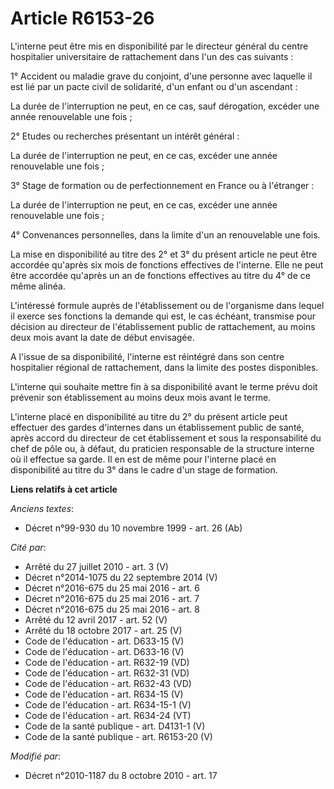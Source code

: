 # Article R6153-26

L'interne peut être mis en disponibilité par le directeur général du centre hospitalier universitaire de rattachement dans
l'un des cas suivants : 

1° Accident ou maladie grave du conjoint, d'une personne avec laquelle il est lié par un pacte civil de solidarité, d'un
enfant ou d'un ascendant : 

La durée de l'interruption ne peut, en ce cas, sauf dérogation, excéder une année renouvelable une fois ; 

2° Etudes ou recherches présentant un intérêt général : 

La durée de l'interruption ne peut, en ce cas, excéder une année renouvelable une fois ; 

3° Stage de formation ou de perfectionnement en France ou à l'étranger : 

La durée de l'interruption ne peut, en ce cas, excéder une année renouvelable une fois ; 

4° Convenances personnelles, dans la limite d'un an renouvelable une fois. 

La mise en disponibilité au titre des 2° et 3° du présent article ne peut être accordée qu'après six mois de fonctions
effectives de l'interne. Elle ne peut être accordée qu'après un an de fonctions effectives au titre du 4° de ce même alinéa.

L'intéressé formule auprès de l'établissement ou de l'organisme dans lequel il exerce ses fonctions la demande qui est, le
cas échéant, transmise pour décision au directeur de l'établissement public de rattachement, au moins deux mois avant la date
de début envisagée.

A l'issue de sa disponibilité, l'interne est réintégré dans son centre hospitalier régional de rattachement, dans la limite
des postes disponibles.

L'interne qui souhaite mettre fin à sa disponibilité avant le terme prévu doit prévenir son établissement au moins deux mois
avant le terme. 

L'interne placé en disponibilité au titre du 2° du présent article peut effectuer des gardes d'internes dans un établissement
public de santé, après accord du directeur de cet établissement et sous la responsabilité du chef de pôle ou, à défaut, du
praticien responsable de la structure interne où il effectue sa garde. Il en est de même pour l'interne placé en
disponibilité au titre du 3° dans le cadre d'un stage de formation.

**Liens relatifs à cet article**

_Anciens textes_:

  - Décret n°99-930 du 10 novembre 1999 - art. 26 (Ab)

_Cité par_:

  - Arrêté du 27 juillet 2010 - art. 3 (V)
  - Décret n°2014-1075 du 22 septembre 2014 (V)
  - Décret n°2016-675 du 25 mai 2016 - art. 6
  - Décret n°2016-675 du 25 mai 2016 - art. 7
  - Décret n°2016-675 du 25 mai 2016 - art. 8
  - Arrêté du 12 avril 2017 - art. 52 (V)
  - Arrêté du 18 octobre 2017 - art. 25 (V)
  - Code de l'éducation - art. D633-15 (V)
  - Code de l'éducation - art. D633-16 (V)
  - Code de l'éducation - art. R632-19 (VD)
  - Code de l'éducation - art. R632-31 (VD)
  - Code de l'éducation - art. R632-43 (VD)
  - Code de l'éducation - art. R634-15 (V)
  - Code de l'éducation - art. R634-15-1 (V)
  - Code de l'éducation - art. R634-24 (VT)
  - Code de la santé publique - art. D4131-1 (V)
  - Code de la santé publique - art. R6153-20 (V)

_Modifié par_:

  - Décret n°2010-1187 du 8 octobre 2010 - art. 17
